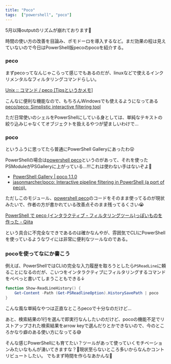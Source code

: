 ```yaml
---
title: "Poco"
tags:  ["powershell", "poco"]
---
```


5月以降outputのリズムが崩れております🤔

時間の使い方の改善を目論み、ポモドーロを導入するなど。まだ効果の程は見えていないので今日はPowerShell版pecoのpocoを紹介する。

### peco

まずpecoってなんじゃこらって感じでもあるのだが、linuxなどで使えるインクリメンタルなフィルタリングコマンドらしい。

[Unix :: コマンド / peco [Tipsというかメモ]](http://tm.root-n.com/unix:command:peco)

こんなに便利な機能なので、もちろんWindowsでも使えるようになってある [peco/peco: Simplistic interactive filtering tool](https://github.com/peco/peco)

ただ日常使いのシェルをPowerShellにしている身としては、単純なテキストの絞り込みじゃなくてオブジェクトを扱えるやつが望ましいわけで...

### poco

というふうに思ってたら普通にPowerShell Galleryにあったわ😲

PowerShellの場合は[powershell peco](https://gist.github.com/yumura/8df37c22ae1b7942dec7)というのがあって、それを使ったPSModuleがPSGalleryに上がっている...!!!これは使わない手はないぞよ🤔

- [PowerShell Gallery | poco 1.1.0](https://www.powershellgallery.com/packages/poco/1.1.0)
- [jasonmarcher/poco: Interactive pipeline filtering in PowerShell (a port of peco).](https://github.com/jasonmarcher/poco)

ただしこのモジュール、[powershell peco](https://gist.github.com/yumura/8df37c22ae1b7942dec7)のコードをそのまま使ってるのが現状みたいで、作者の方が書かれている改善点そのまま残ってるくさい😭

[PowerShell で peco (インタラクティブ・フィルタリングツール)っぽいものを作った - Qiita](https://qiita.com/yumura_s/items/a068329769c6338471dd)

という具合に不完全なできであるのは確かなんやが、雰囲気でCLIにPowerShellを使っているようなワイには非常に便利なツールなのである。

### pocoを使ってなにか書こう

例えば、PowerShellではCLIの完全な入力履歴を取ろうとしたら`PSReadLine`に頼ることになるのだが、こいつをインタラクティブにフィルタリングするコマンドをぺぺっと書いてしまうこともできる↓

```powershell
function Show-ReadLineHistory() {
    Get-Content -Path (Get-PSReadlineOption).HistorySavePath | poco
}
```

こんな風な単純なやつは正直なところpecoで十分なのだけど...

あと、検索結果の1行を選んで即実行なんしたいのだけど、pocoの機能不足でリストアップされた検索結果をarrow keyで選んだりとかできないので、今のところかなり癖のある使い方になってる😅

そんな感じPowerShellにも育てたい？ツールがあって使っていくモチベーションみたいなもんが湧いてきますな？🤔現状至らないところ多いからなんかコントリビュートしたい。
でもまず時間を作らなあかんな🤔

